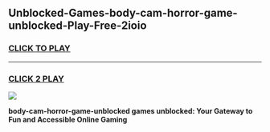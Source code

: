 
## Unblocked-Games-body-cam-horror-game-unblocked-Play-Free-2ioio
<h3>
<a href="https://premium76.site?title=body-cam-horror-game-unblocked&ref=18A1">CLICK TO PLAY</a></h3>
<hr>

<h3>
<a href="https://premium76.site?title=body-cam-horror-game-unblocked&ref=18A1">CLICK 2 PLAY</a>
  
</h3>

<a href="https://premium76.site?title=body-cam-horror-game-unblocked&ref=18A1"><img src="https://clearcache.store/games.png"></a>


**body-cam-horror-game-unblocked games unblocked: Your Gateway to Fun and Accessible Online Gaming**
